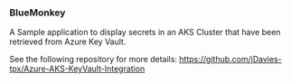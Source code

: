 ### BlueMonkey

A Sample application to display secrets in an AKS Cluster that have been retrieved from Azure Key Vault.

See the following repository for more details:
https://github.com/jDavies-tpx/Azure-AKS-KeyVault-Integration